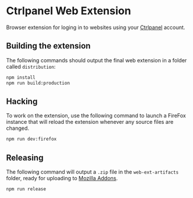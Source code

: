 # Ctrlpanel Web Extension

Browser extension for loging in to websites using your [Ctrlpanel](https://www.ctrlpanel.io/) account.

## Building the extension

The following commands should output the final web extension in a folder called `distribution`:

```sh
npm install
npm run build:production
```

## Hacking

To work on the extension, use the following command to launch a FireFox instance that will reload the extension whenever any source files are changed.

```sh
npm run dev:firefox
```

## Releasing

The following command will output a `.zip` file in the `web-ext-artifacts` folder, ready for uploading to [Mozilla Addons](https://addons.mozilla.org/).

```sh
npm run release
```
